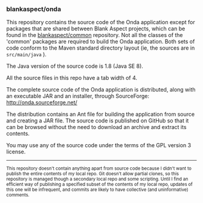 ### blankaspect/onda

This repository contains the source code of the Onda application except for packages that are shared between Blank
Aspect projects, which can be found in the [blankaspect/common](https://github.com/blankaspect/common) repository.  Not
all the classes of the 'common' packages are required to build the Onda application.  Both sets of code conform to the
Maven standard directory layout \(ie, the sources are in `src/main/java` \).

The Java version of the source code is 1.8 \(Java SE 8\).

All the source files in this repo have a tab width of 4. 

The complete source code of the Onda application is distributed, along with an executable JAR and an
installer, through SourceForge:  
<http://onda.sourceforge.net/>

The distribution contains an Ant file for building the application from source and creating a JAR file.  The source code
is published on GitHub so that it can be browsed without the need to download an archive and extract its contents.

You may use any of the source code under the terms of the GPL version 3 license.

---

<small>This repository doesn't contain anything apart from source code because I didn't want to publish the entire
contents of my local repo.  Git doesn't allow partial clones, so this repository is managed though a secondary local
repo and some scripting.  Until I find an efficient way of publishing a specified subset of the contents of my local
repo, updates of this one will be infrequent, and commits are likely to have collective \(and uninformative\)
comments.</small>
